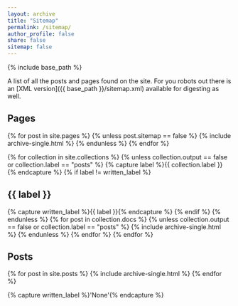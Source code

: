```yaml
---
layout: archive
title: "Sitemap"
permalink: /sitemap/
author_profile: false
share: false
sitemap: false
---
```


{% include base_path %}

A list of all the posts and pages found on the site. For you robots out there is an [XML version]({{ base_path }}/sitemap.xml) available for digesting as well.

<h2 class="archive__subtitle">Pages</h2>

{% for post in site.pages %}
  {% unless post.sitemap == false %}
    {% include archive-single.html %}
  {% endunless %}
{% endfor %}

{% for collection in site.collections %}
{% unless collection.output == false or collection.label == "posts" %}
  {% capture label %}{{ collection.label }}{% endcapture %}
  {% if label != written_label %}
  <h2 class="archive__subtitle">{{ label }}</h2>
  {% capture written_label %}{{ label }}{% endcapture %}
  {% endif %}
{% endunless %}
{% for post in collection.docs %}
  {% unless collection.output == false or collection.label == "posts" %}
  {% include archive-single.html %}
  {% endunless %}
{% endfor %}
{% endfor %}

<h2 class="archive__subtitle">Posts</h2>
{% for post in site.posts %}
  {% include archive-single.html %}
{% endfor %}

{% capture written_label %}'None'{% endcapture %}

